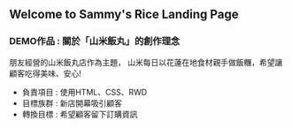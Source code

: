 ## Welcome to Sammy's Rice Landing Page

### DEMO作品 : 關於「山米飯丸」的創作理念 

朋友經營的山米飯丸店作為主題，
山米每日以花蓮在地食材親手做飯糰，希望讓顧客吃得美味、安心!

- 負責項目 : 使用HTML、CSS、RWD
- 目標族群 : 新店開幕吸引顧客
- 轉換目標 : 希望顧客留下訂購資訊




